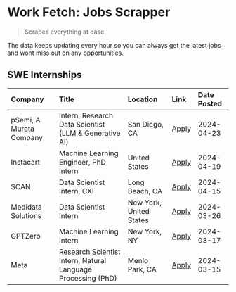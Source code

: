 # Work Fetch: Jobs Scrapper
> Scrapes everything at ease

The data keeps updating every hour so you can always get the latest jobs and wont miss out on any opportunities.

## SWE Internships
<!--START_SECTION:workfetch-->
| Company                 | Title                                                        | Location                | Link                                                                                                                                                                                                                                                                         | Date Posted   |
|:------------------------|:-------------------------------------------------------------|:------------------------|:-----------------------------------------------------------------------------------------------------------------------------------------------------------------------------------------------------------------------------------------------------------------------------|:--------------|
| pSemi, A Murata Company | Intern, Research Data Scientist (LLM & Generative AI)        | San Diego, CA           | [Apply](https://www.linkedin.com/jobs/view/intern-research-data-scientist-llm-generative-ai-at-psemi-a-murata-company-3887074168?position=4&pageNum=0&refId=ICGCzEuKbP%2FJt9IYwHuZSQ%3D%3D&trackingId=oN1o1NLjJvvOBG8S93PfHQ%3D%3D&trk=public_jobs_jserp-result_search-card) | 2024-04-23    |
| Instacart               | Machine Learning Engineer, PhD Intern                        | United States           | [Apply](https://www.linkedin.com/jobs/view/machine-learning-engineer-phd-intern-at-instacart-3901991739?position=2&pageNum=0&refId=ICGCzEuKbP%2FJt9IYwHuZSQ%3D%3D&trackingId=fF%2BZyDo6Yj6KmzmnCeH%2BQA%3D%3D&trk=public_jobs_jserp-result_search-card)                      | 2024-04-19    |
| SCAN                    | Data Scientist Intern, CXI                                   | Long Beach, CA          | [Apply](https://www.linkedin.com/jobs/view/data-scientist-intern-cxi-at-scan-3899690492?position=9&pageNum=0&refId=ICGCzEuKbP%2FJt9IYwHuZSQ%3D%3D&trackingId=wcllwGPOqxxdAY%2FU%2B5KGXw%3D%3D&trk=public_jobs_jserp-result_search-card)                                      | 2024-04-15    |
| Medidata Solutions      | Data Scientist Intern                                        | New York, United States | [Apply](https://www.linkedin.com/jobs/view/data-scientist-intern-at-medidata-solutions-3810253704?position=8&pageNum=0&refId=ICGCzEuKbP%2FJt9IYwHuZSQ%3D%3D&trackingId=yIORdHYQEXXzo2c4QnJ%2B1g%3D%3D&trk=public_jobs_jserp-result_search-card)                              | 2024-03-26    |
| GPTZero                 | Machine Learning Intern                                      | New York, NY            | [Apply](https://www.linkedin.com/jobs/view/machine-learning-intern-at-gptzero-3860723963?position=7&pageNum=0&refId=ICGCzEuKbP%2FJt9IYwHuZSQ%3D%3D&trackingId=3j4ULD%2F7NFEeXt9N16JXGw%3D%3D&trk=public_jobs_jserp-result_search-card)                                       | 2024-03-17    |
| Meta                    | Research Scientist Intern, Natural Language Processing (PhD) | Menlo Park, CA          | [Apply](https://www.linkedin.com/jobs/view/research-scientist-intern-natural-language-processing-phd-at-meta-3858718375?position=10&pageNum=0&refId=ICGCzEuKbP%2FJt9IYwHuZSQ%3D%3D&trackingId=H8EEDsVzYli2pyk7f62mAw%3D%3D&trk=public_jobs_jserp-result_search-card)         | 2024-03-15    |
<!--END_SECTION:workfetch-->
